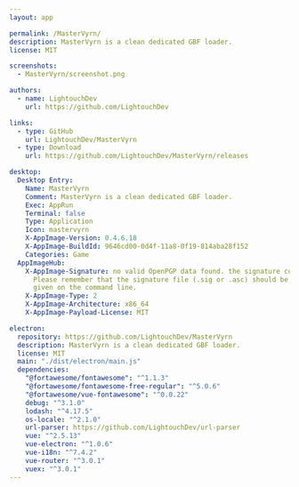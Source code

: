 ```yaml
---
layout: app

permalink: /MasterVyrn/
description: MasterVyrn is a clean dedicated GBF loader.
license: MIT

screenshots:
  - MasterVyrn/screenshot.png

authors:
  - name: LightouchDev
    url: https://github.com/LightouchDev

links:
  - type: GitHub
    url: LightouchDev/MasterVyrn
  - type: Download
    url: https://github.com/LightouchDev/MasterVyrn/releases

desktop:
  Desktop Entry:
    Name: MasterVyrn
    Comment: MasterVyrn is a clean dedicated GBF loader.
    Exec: AppRun
    Terminal: false
    Type: Application
    Icon: mastervyrn
    X-AppImage-Version: 0.4.6.18
    X-AppImage-BuildId: 9646cd00-0d4f-11a8-0f19-814aba28f152
    Categories: Game
  AppImageHub:
    X-AppImage-Signature: no valid OpenPGP data found. the signature could not be verified.
      Please remember that the signature file (.sig or .asc) should be the first file
      given on the command line.
    X-AppImage-Type: 2
    X-AppImage-Architecture: x86_64
    X-AppImage-Payload-License: MIT

electron:
  repository: https://github.com/LightouchDev/MasterVyrn
  description: MasterVyrn is a clean dedicated GBF loader.
  license: MIT
  main: "./dist/electron/main.js"
  dependencies:
    "@fortawesome/fontawesome": "^1.1.3"
    "@fortawesome/fontawesome-free-regular": "^5.0.6"
    "@fortawesome/vue-fontawesome": "^0.0.22"
    debug: "^3.1.0"
    lodash: "^4.17.5"
    os-locale: "^2.1.0"
    url-parser: https://github.com/LightouchDev/url-parser
    vue: "^2.5.13"
    vue-electron: "^1.0.6"
    vue-i18n: "^7.4.2"
    vue-router: "^3.0.1"
    vuex: "^3.0.1"
---
```


